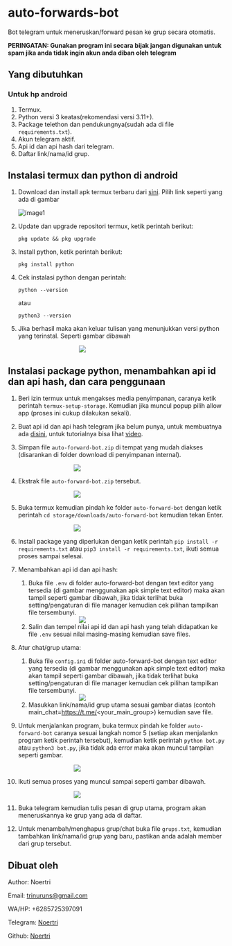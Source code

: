 # auto-forwards-bot
Bot telegram untuk meneruskan/forward pesan ke grup secara otomatis.

**PERINGATAN: Gunakan program ini secara bijak jangan digunakan untuk spam jika anda tidak ingin akun anda diban oleh telegram**

## Yang dibutuhkan
### Untuk hp android
1. Termux.
2. Python versi 3 keatas(rekomendasi versi 3.11+).
3. Package telethon dan pendukungnya(sudah ada di file `requirements.txt`).
4. Akun telegram aktif.
5. Api id dan api hash dari telegram.
6. Daftar link/nama/id grup.

## Instalasi termux dan python di android
1. Download dan install apk termux terbaru dari [sini](https://f-droid.org/en/packages/com.termux/). Pilih link seperti yang ada di gambar


    ![image1](images/img1.png)


2. Update dan upgrade repositori termux, ketik perintah berikut:

    ```
    pkg update && pkg upgrade
    ```

3. Install python, ketik perintah berikut:

    ```
    pkg install python
    ```

4. Cek instalasi python dengan perintah:

    ```
    python --version
    ```

    atau

    ```
    python3 --version
    ```

5. Jika berhasil maka akan keluar tulisan yang menunjukkan versi python yang terinstal. Seperti gambar dibawah

    <img src="images/img2.png" style="display: block; margin: auto auto; max-height:250px; max-width: 200px;"/>

## Instalasi package python, menambahkan api id dan api hash, dan cara penggunaan

1. Beri izin termux untuk mengakses media penyimpanan, caranya ketik perintah `termux-setup-storage`. Kemudian jika muncul popup pilih allow app (proses ini cukup dilakukan sekali).

2. Buat api id dan api hash telegram jika belum punya, untuk membuatnya ada [disini](https://my.telegram.org/auth), untuk tutorialnya bisa lihat [video](https://youtu.be/8naENmP3rg4).

3. Simpan file `auto-forward-bot.zip` di tempat yang mudah diakses (disarankan di folder download di penyimpanan internal).

<img src="images/img3.png" style="display: block; margin: auto auto; max-height: 250px; max-width: 200px"/>

4. Ekstrak file `auto-forward-bot.zip` tersebut.

<img src="images/img4.png" style="display: block; margin: auto auto; max-height: 250px; max-width: 200px"/>

5. Buka termux kemudian pindah ke folder `auto-forward-bot` dengan ketik perintah `cd storage/downloads/auto-forward-bot` kemudian tekan Enter.

<img src="images/img5.png" style="display: block; margin: auto auto; max-height: 250px; max-width: 200px"/>

6. Install package yang diperlukan dengan ketik perintah `pip install -r requirements.txt` atau `pip3 install -r requirements.txt`, ikuti semua proses sampai selesai. 

7. Menambahkan api id dan api hash:

    1. Buka file `.env` di folder auto-forward-bot dengan text editor yang tersedia (di gambar menggunakan apk simple text editor) maka akan tampil seperti gambar dibawah, jika tidak terlihat buka setting/pengaturan di file manager kemudian cek pilihan tampilkan file tersembunyi.

    <img src="images/img6.png" style="display: block; margin: auto auto; max-height: 250px; max-width: 200px"/>

    2. Salin dan tempel nilai api id dan api hash yang telah didapatkan ke file `.env` sesuai nilai masing-masing kemudian save files.

8.  Atur chat/grup utama:

    1. Buka file `config.ini` di folder auto-forward-bot dengan text editor yang tersedia (di gambar menggunakan apk simple text editor) maka akan tampil seperti gambar dibawah, jika tidak terlihat buka setting/pengaturan di file manager kemudian cek pilihan tampilkan file tersembunyi.

    <img src="images/img9.png" style="display: block; margin: auto auto; max-height: 250px; max-width: 200px"/>

    2. Masukkan link/nama/id grup utama sesuai gambar diatas (contoh main_chat=https://t.me/<your_main_group>) kemudian save file.

9. Untuk menjalankan program, buka termux pindah ke folder `auto-forward-bot` caranya sesuai langkah nomor 5 (setiap akan menjalankn program ketik perintah tersebut), kemudian ketik perintah `python bot.py` atau `python3 bot.py`, jika tidak ada error maka akan muncul tampilan seperti gambar.

<img src="images/img7.png" style="display: block; margin: auto auto; max-height: 250px; max-width: 200px"/>

10. Ikuti semua proses yang muncul sampai seperti gambar dibawah.

<img src="images/img11.png" style="display: block; margin: auto auto; max-height: 250px; max-width: 200px"/>

11. Buka telegram kemudian tulis pesan di grup utama, program akan meneruskannya ke grup yang ada di daftar.

12. Untuk menambah/menghapus grup/chat buka file `grups.txt`, kemudian tambahkan link/nama/id grup yang baru, pastikan anda adalah member dari grup tersebut.

## Dibuat oleh
Author: Noertri

Email: trinuruns@gmail.com

WA/HP: +6285725397091

Telegram: [Noertri](https://t.me/Noertri)

Github: [Noertri](https://github.com/Noertri)
